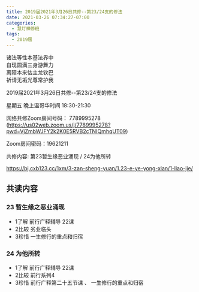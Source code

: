 ```yaml
---
title: 2019届2021年3月26日共修--第23/24支的修法
date: 2021-03-26 07:34:27-07:00
categories:
  - 慧灯禅修班
tags:
  - 2019届
---
```

诸法等性本基法界中  
自现圆满三身游舞力  
离障本来怙主龙钦巴  
祈请无垢光尊常护我  

2019届2021年3月26日共修--第23/24支的修法

星期五 晚上温哥华时间 18:30-21:30  

网络共修Zoom房间号码： 7789995278 (<https://us02web.zoom.us/j/7789995278?pwd=VjZmbWJFY2k2K0E5RVB2cTNIQmhqUT09>)

Zoom房间密码：19621211

共修内容: 第23暂生缘恶业涌现 / 24为他所转      

<https://bj.cxb123.cc/1xm/3-zan-sheng-yuan/1.23-e-ye-yong-xian/1-liao-jie/>

## 共读内容  

### 23 暂生缘之恶业涌现

- 1了解 前行广释辅导 22课
- 2比较 劣业临头
- 3珍惜 一生修行的重点和归宿   

### 24 为他所转 

- 1了解 前行广释辅导 22课
- 2比较 前行系列4
- 3珍惜 前行广释第二十五节课 、 一生修行的重点和归宿
